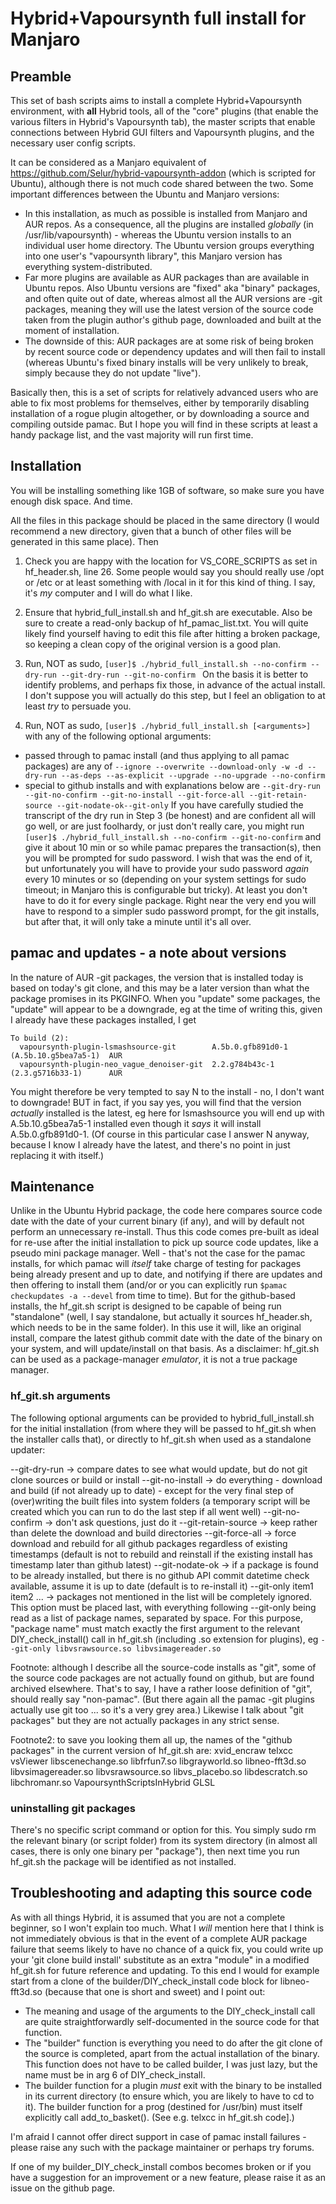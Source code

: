 # Hybrid+Vapoursynth full install for Manjaro

## Preamble
This set of bash scripts aims to install a complete Hybrid+Vapoursynth environment, with **all** Hybrid tools,
all of the "core" plugins (that enable the various filters in Hybrid's Vapoursynth tab), the master scripts
that enable connections between Hybrid GUI filters and Vapoursynth plugins, and the necessary user config scripts.

It can be considered as a Manjaro equivalent of https://github.com/Selur/hybrid-vapoursynth-addon (which is
scripted for Ubuntu), although there is not much code shared between the two. Some important differences between
the Ubuntu and Manjaro versions:

  * In this installation, as much as possible is installed from Manjaro and AUR repos.  As a consequence, all the
  plugins are installed *globally* (in /usr/lib/vapoursynth) - whereas the Ubuntu version installs to an
  individual user home directory. The Ubuntu version groups everything into one user's "vapoursynth library", this
  Manjaro version has everything system-distributed.
  * Far more plugins are available as AUR packages than are available in Ubuntu repos. Also Ubuntu versions are
  "fixed" aka "binary" packages, and often quite out of date, whereas almost all the AUR versions are -git packages,
  meaning they will use the latest version of the source code taken from the plugin author's github page, downloaded
  and built at the moment of installation.
  * The downside of this: AUR packages are at some risk of being broken by recent source code or dependency updates
  and will then fail to install (whereas Ubuntu's fixed binary installs will be very unlikely to break, simply because
  they do not update "live").

Basically then, this is a set of scripts for relatively advanced users who are able to fix most problems for themselves,
either by temporarily disabling installation of a rogue plugin altogether, or by downloading a source and compiling
outside pamac.  But I hope you will find in these scripts at least a handy package list, and the vast majority will
run first time.

## Installation
You will be installing something like 1GB of software, so make sure you have enough disk space. And time.

All the files in this package should be placed in the same directory (I would recommend a new directory, given that
a bunch of other files will be generated in this same place).  Then

1) Check you are happy with the location for VS_CORE_SCRIPTS as set in hf_header.sh, line 26.  Some people would
say you should really use /opt or /etc or at least something with /local in it for this kind of thing.  I say, it's
*my* computer and I will do what I like.

2) Ensure that hybrid_full_install.sh and hf_git.sh are executable.  Also be sure to create a read-only backup of
hf_pamac_list.txt. You will quite likely find yourself having to edit this file after hitting a broken package, so
keeping a clean copy of the original version is a good plan.

3) Run, NOT as sudo,
  `[user]$ ./hybrid_full_install.sh --no-confirm --dry-run --git-dry-run --git-no-confirm `
On the basis it is better to identify problems, and perhaps fix those, in advance of the actual install.  I don't
suppose you will actually do this step, but I feel an obligation to at least *try* to persuade you.

4) Run, NOT as sudo,
  `[user]$ ./hybrid_full_install.sh [<arguments>]`
  with any of the following optional arguments:
  * passed through to pamac install (and thus applying to all pamac packages) are any of
  `--ignore --overwrite --download-only -w -d --dry-run --as-deps --as-explicit --upgrade --no-upgrade --no-confirm`
  * special to github installs and with explanations below are
  `--git-dry-run --git-no-confirm --git-no-install --git-force-all --git-retain-source --git-nodate-ok--git-only`
  If you have carefully studied the transcript of the dry run in Step 3 (be honest) and are confident all will go
  well, or are just foolhardy, or just don't really care, you might run
  `[user]$ ./hybrid_full_install.sh --no-confirm --git-no-confirm`
  and give it about 10 min or so while pamac prepares the transaction(s), then you will be prompted for sudo password.
  I wish that was the end of it, but unfortunately you will have to provide your sudo password *again* every 10 minutes
  or so (depending on your system settings for sudo timeout; in Manjaro this is configurable but tricky). At least
  you don't have to do it for every single package. Right near the very end you will have to respond to a simpler sudo
  password prompt, for the git installs, but after that, it will only take a minute until it's all over.

## pamac and updates - a note about versions
In the nature of AUR -git packages, the version that is installed today is based on today's git clone, and this may be a
later version than what the package promises in its PKGINFO. When you "update" some packages, the "update" will appear to
be a downgrade, eg at the time of writing this, given I already have these packages installed, I get
```text
To build (2):
  vapoursynth-plugin-lsmashsource-git        A.5b.0.gfb891d0-1  (A.5b.10.g5bea7a5-1)  AUR
  vapoursynth-plugin-neo_vague_denoiser-git  2.2.g784b43c-1     (2.3.g5716b33-1)      AUR
```
You might therefore be very tempted to say N to the install - no, I don't want to downgrade!  BUT in fact, if you say
yes, you will find that the version *actually* installed is the latest, eg here for lsmashsource you will end up with
A.5b.10.g5bea7a5-1 installed even though it *says* it will install A.5b.0.gfb891d0-1.
(Of course in this particular case I answer N anyway, because I know I already have the latest, and there's no point
in just replacing it with itself.)

## Maintenance
Unlike in the Ubuntu Hybrid package, the code here compares source code date with the date of your current binary (if any), and
will by default not perform an unnecessary re-install.  Thus this code comes pre-built as ideal for re-use after the
initial installation to pick up source code updates, like a pseudo mini package manager.
Well - that's not the case for the pamac installs, for which pamac will *itself* take charge of testing for packages being
already present and up to date, and notifying if there are updates and then offering to install them (and/or or you can
explicitly run `$pamac checkupdates -a --devel` from time to time).
But for the github-based installs, the hf_git.sh script is designed to be capable of being run "standalone" (well,
I say standalone, but actually it sources hf_header.sh, which needs to be in the same folder). In this use it will,
like an original install, compare the latest github commit date with the date of the binary on your system, and will
update/install on that basis.
As a disclaimer: hf_git.sh can be used as a package-manager *emulator*, it is not a true package manager.

### hf_git.sh arguments
The following optional arguments can be provided to hybrid_full_install.sh for the initial installation (from where they
will be passed to hf_git.sh when the installer calls that), or directly to hf_git.sh when used as a standalone updater:

--git-dry-run       -> compare dates to see what would update, but do not git clone sources or build or install
--git-no-install    -> do everything - download and build (if not already up to date) - except for the very final step of
                       (over)writing the built files into system folders
                       (a temporary script will be created which you can run to do the last step if all went well)
--git-no-confirm    -> don't ask questions, just do it
--git-retain-source -> keep rather than delete the download and build directories
--git-force-all     -> force download and rebuild for all github packages regardless of existing timestamps
                       (default is not to rebuild and reinstall if the existing install has timestamp later than github latest)
--git-nodate-ok     -> if a package is found to be already installed, but there is no github API commit datetime check available,
                       assume it is up to date (default is to re-install it)
--git-only item1 item2 ...
                    -> packages not mentioned in the list will be completely ignored. This option must be placed last, with
                       everything following --git-only being read as a list of package names, separated by space.  For this
                       purpose, "package name" must match exactly the first argument to the relevant DIY_check_install() call
                       in hf_git.sh (including .so extension for plugins), eg
                       `--git-only libvsrawsource.so libvsimagereader.so`

Footnote: although I describe all the source-code installs as "git", some of the source code packages are not actually found
on github, but are found archived elsewhere.  That's to say, I have a rather loose definition of "git", should really
say "non-pamac". (But there again all the pamac -git plugins actually use git too ... so it's a very grey area.)  Likewise I
talk about "git packages" but they are not actually packages in any strict sense.

Footnote2: to save you looking them all up, the names of the "github packages" in the current version of hf_git.sh are:
xvid_encraw telxcc vsViewer libscenechange.so libfrfun7.so libgrayworld.so libneo-fft3d.so libvsimagereader.so
libvsrawsource.so libvs_placebo.so libdescratch.so libchromanr.so VapoursynthScriptsInHybrid GLSL

### uninstalling git packages
There's no specific script command or option for this. You simply sudo rm the relevant binary (or script folder) from its
system directory (in almost all cases, there is only one binary per "package"), then next time you run hf_git.sh the package
will be identified as not installed.

## Troubleshooting and adapting this source code
As with all things Hybrid, it is assumed that you are not a complete beginner, so I won't explain too much.
What I *will* mention here that I think is not immediately obvious is that in the event of a complete AUR package failure
that seems likely to have no chance of a quick fix, you could write up your 'git clone build install' substitute as an
extra "module" in a modified hf_git.sh for future reference and updating.  To this end I would for example start from a
clone of the builder/DIY_check_install code block for libneo-fft3d.so (because that one is short and sweet) and I point out:
  * The meaning and usage of the arguments to the DIY_check_install call are quite straightforwardly self-documented in the
  source code for that function.
  * The "builder" function is everything you need to do after the git clone of the source is completed, apart from the actual
  installation of the binary. This function does not have to be called builder, I was just lazy, but the name must be in
  arg 6 of DIY_check_install.
  * The builder function for a plugin *must* exit with the binary to be installed in its current directory (to ensure which,
  you are likely to have to cd to it). The builder function for a prog (destined for /usr/bin) must itself explicitly call
  add_to_basket(). (See e.g. telxcc in hf_git.sh code].)

I'm afraid I cannot offer direct support in case of pamac install failures - please raise any such with the package
maintainer or perhaps try forums.

If one of my builder_DIY_check_install combos becomes broken or if you have a suggestion for an improvement or a new feature,
please raise it as an issue on the github page.





